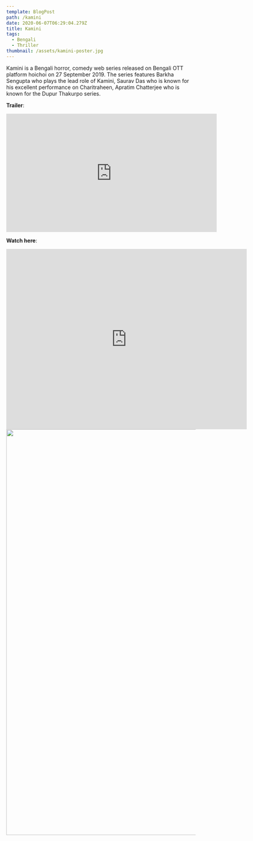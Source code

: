 ```yaml
---
template: BlogPost
path: /kamini
date: 2020-06-07T06:29:04.279Z
title: Kamini
tags:
  - Bengali
  - Thriller
thumbnail: /assets/kamini-poster.jpg
---
```

Kamini is a Bengali horror, comedy web series released on Bengali OTT platform hoichoi on 27 September 2019. The series features Barkha Sengupta who plays the lead role of Kamini, Saurav Das who is known for his excellent performance on Charitraheen, Apratim Chatterjee who is known for the Dupur Thakurpo series.

**Trailer**:

<iframe width="560" height="315" src="https://www.youtube-nocookie.com/embed/79meulA2c_I" frameborder="0" allow="accelerometer; autoplay; encrypted-media; gyroscope; picture-in-picture" allowfullscreen></iframe>

**Watch here**:

<iframe src="https://player.vimeo.com/video/426674645" width="640" height="480" frameborder="0" allow="autoplay; fullscreen" allowfullscreen></iframe>

<img src="https://dfqecg.dm.files.1drv.com/y4mAxDEW9wK_HZPm9dn5PEvm_iZGvJl7VrhVtWNB6TXiglIgH6By143XD0gbNVXQZop1YY-cfSYAmdUCGTYJ8uc8YpTH5gC9x1WpN2k_z4GlddwlB1oSzkC6IrbwQs35LLClyKqI7JDipWvPvLJLMH7ChrK0TN1_GFN-APU829jFFMQlFU5Dl2OUShvCBfwO5AthbVjWPjVc8IkaLZo6h3W-g?width=1920&height=1080&cropmode=none" width="1920" height="1080" />